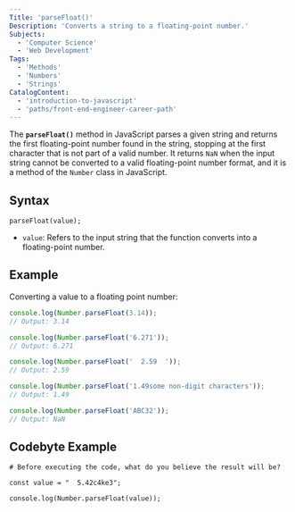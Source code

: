 ```yaml
---
Title: 'parseFloat()'
Description: 'Converts a string to a floating-point number.'
Subjects:
  - 'Computer Science'
  - 'Web Development'
Tags:
  - 'Methods'
  - 'Numbers'
  - 'Strings'
CatalogContent:
  - 'introduction-to-javascript'
  - 'paths/front-end-engineer-career-path'
---
```


The **`parseFloat()`** method in JavaScript parses a given string and returns the first floating-point number found in the string, stopping at the first character that is not part of a valid number. It returns `NaN` when the input string cannot be converted to a valid floating-point number format, and it is a method of the `Number` class in JavaScript.

## Syntax

```pseudo
parseFloat(value);
```

- `value`: Refers to the input string that the function converts into a floating-point number.

## Example

Converting a value to a floating point number:

```js
console.log(Number.parseFloat(3.14));
// Output: 3.14

console.log(Number.parseFloat('6.271'));
// Output: 6.271

console.log(Number.parseFloat('  2.59  '));
// Output: 2.59

console.log(Number.parseFloat('1.49some non-digit characters'));
// Output: 1.49

console.log(Number.parseFloat('ABC32'));
// Output: NaN
```

## Codebyte Example

```codebyte/js
# Before executing the code, what do you believe the result will be?

const value = "  5.42c4ke3";

console.log(Number.parseFloat(value));
```
